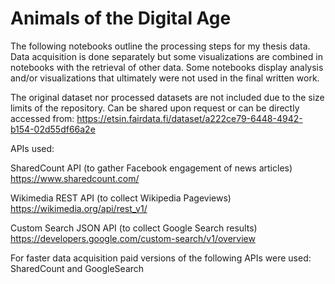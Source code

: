 # Animals of the Digital Age 

The following notebooks outline the processing steps for my thesis data. Data acquisition is done separately but some visualizations are combined in notebooks with the retrieval of other data. Some notebooks display analysis and/or visualizations that ultimately were not used in the final written work.

The original dataset nor processed datasets are not included due to the size limits of the repository. Can be shared upon request or can be directly accessed from: https://etsin.fairdata.fi/dataset/a222ce79-6448-4942-b154-02d55df66a2e


APIs used:

SharedCount API (to gather Facebook engagement of news articles) https://www.sharedcount.com/

Wikimedia REST API (to collect Wikipedia Pageviews) https://wikimedia.org/api/rest_v1/

Custom Search JSON API (to collect Google Search results) https://developers.google.com/custom-search/v1/overview


For faster data acquisition paid versions of the following APIs were used: SharedCount and GoogleSearch 
